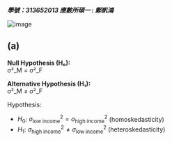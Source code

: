 ***學號：313652013     應數所碩一 : 鄭凱鴻***

![image](https://github.com/user-attachments/assets/1a79a574-9e6c-4304-92d7-a5222eb4822c)


## (a) 
**Null Hypothesis (H₀):**  
σ²_M = σ²_F

**Alternative Hypothesis (H₁):**  
σ²_M ≠ σ²_F

Hypothesis:

- $H_0$: $\sigma^2_{\text{low income}} = \sigma^2_{\text{high income}}$ (homoskedasticity)
- $H_1$: $\sigma^2_{\text{high income}} \neq \sigma^2_{\text{low income}}$ (heteroskedasticity)
